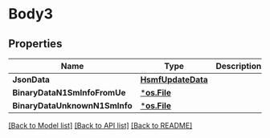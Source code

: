 # Body3

## Properties
Name | Type | Description | Notes
------------ | ------------- | ------------- | -------------
**JsonData** | [**HsmfUpdateData**](HsmfUpdateData.md) |  | [optional] 
**BinaryDataN1SmInfoFromUe** | [***os.File**](*os.File.md) |  | [optional] 
**BinaryDataUnknownN1SmInfo** | [***os.File**](*os.File.md) |  | [optional] 

[[Back to Model list]](../README.md#documentation-for-models) [[Back to API list]](../README.md#documentation-for-api-endpoints) [[Back to README]](../README.md)


